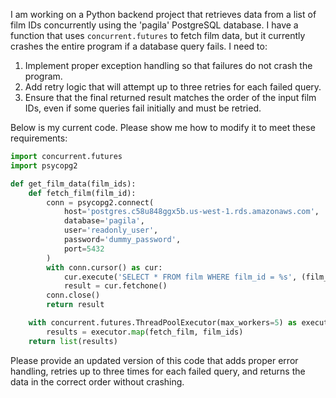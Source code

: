 
I am working on a Python backend project that retrieves data from a list of film IDs concurrently using the 'pagila' PostgreSQL database. I have a function that uses `concurrent.futures` to fetch film data, but it currently crashes the entire program if a database query fails. I need to:

1. Implement proper exception handling so that failures do not crash the program.
2. Add retry logic that will attempt up to three retries for each failed query.
3. Ensure that the final returned result matches the order of the input film IDs, even if some queries fail initially and must be retried.

Below is my current code. Please show me how to modify it to meet these requirements:

```python
import concurrent.futures
import psycopg2

def get_film_data(film_ids):
    def fetch_film(film_id):
        conn = psycopg2.connect(
            host='postgres.c58u848ggx5b.us-west-1.rds.amazonaws.com',
            database='pagila',
            user='readonly_user',
            password='dummy_password',
            port=5432
        )
        with conn.cursor() as cur:
            cur.execute('SELECT * FROM film WHERE film_id = %s', (film_id,))
            result = cur.fetchone()
        conn.close()
        return result

    with concurrent.futures.ThreadPoolExecutor(max_workers=5) as executor:
        results = executor.map(fetch_film, film_ids)
    return list(results)
```

Please provide an updated version of this code that adds proper error handling, retries up to three times for each failed query, and returns the data in the correct order without crashing.